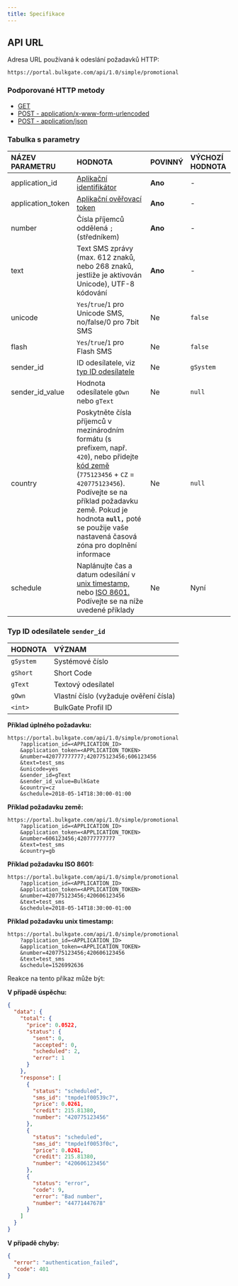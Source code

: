 ```yaml
---
title: Specifikace
---
```



## API URL
Adresa URL používaná k odeslání požadavků HTTP: 
``` url
https://portal.bulkgate.com/api/1.0/simple/promotional
```

### Podporované HTTP metody
- [GET](http-simple-promotional-get.md#metoda-get)
- [POST - application/x-www-form-urlencoded](http-simple-promotional-post-form.md#metoda-post---applicationx-www-form-urlencoded)
- [POST - application/json](http-simple-promotional-post-json.md#metoda-post---applicationjson)

### Tabulka s parametry

| NÁZEV PARAMETRU	| HODNOTA|	POVINNÝ| VÝCHOZÍ HODNOTA|
|:--- |:--- |:--- |:--- |
|application_id| [Aplikační identifikátor](api-administration.md#co-je-application-id) |**Ano**|-| 
|application_token| [Aplikační ověřovací token](api-tokens.md#co-je-api-token)	|**Ano**|-|
|number| Čísla příjemců oddělená `;` (středníkem)	|**Ano**|-|
|text| Text SMS zprávy (max. 612 znaků, nebo 268 znaků, jestliže je aktivován Unicode), UTF-8 kódování	|**Ano**|-|
|unicode	|`Yes`/`true`/`1` pro Unicode SMS, no/false/0 pro 7bit SMS|Ne|`false`|
|flash| `Yes`/`true`/`1` pro Flash SMS| Ne |`false`|
|sender_id|ID odesílatele, viz [typ ID odesílatele](#typ-id-odesilatele-sender_id)| Ne |`gSystem`|
|sender_id_value| Hodnota odesílatele `gOwn` nebo `gText`| Ne |`null`|
|country| Poskytněte čísla příjemců v mezinárodním formátu (s prefixem, např. `420`), nebo přidejte [kód země](https://en.wikipedia.org/wiki/ISO_3166-1_alpha-2#Officially_assigned_code_elements) (`775123456` + `CZ` = `420775123456`). Podívejte se na příklad požadavku země. Pokud je hodnota **`null,`** poté se použije vaše nastavená časová zóna pro doplnění informace | Ne |`null`|
|schedule| Naplánujte čas a datum odesílání v [unix timestamp,](https://en.wikipedia.org/wiki/Unix_time) nebo [ISO 8601.](https://en.wikipedia.org/wiki/ISO_8601) Podívejte se na níže uvedené příklady | Ne |Nyní|

### Typ ID odesílatele `sender_id` 

| HODNOTA| VÝZNAM|
|:--- |:---|
|`gSystem` |Systémové číslo| 
|`gShort`|Short Code| 
|`gText` |Textový odesílatel| 
|`gOwn` |Vlastní číslo (vyžaduje ověření čísla)| 
| `<int>` |BulkGate Profil ID| 


**Příklad úplného požadavku:**
``` url
https://portal.bulkgate.com/api/1.0/simple/promotional
    ?application_id=<APPLICATION_ID>
    &application_token=<APPLICATION_TOKEN>
    &number=420777777777;420775123456;606123456
    &text=test_sms
    &unicode=yes
    &sender_id=gText
    &sender_id_value=BulkGate
    &country=cz
    &schedule=2018-05-14T18:30:00-01:00
```

**Příklad požadavku země:**
``` url
https://portal.bulkgate.com/api/1.0/simple/promotional
    ?application_id=<APPLICATION_ID>
    &application_token=<APPLICATION_TOKEN>
    &number=606123456;420777777777
    &text=test_sms
    &country=gb
```

**Příklad požadavku ISO 8601:**
``` url
https://portal.bulkgate.com/api/1.0/simple/promotional
    ?application_id=<APPLICATION_ID>
    &application_token=<APPLICATION_TOKEN>
    &number=420775123456;420606123456
    &text=test_sms
    &schedule=2018-05-14T18:30:00-01:00
```

**Příklad požadavku unix timestamp:**
``` url
https://portal.bulkgate.com/api/1.0/simple/promotional
    ?application_id=<APPLICATION_ID>
    &application_token=<APPLICATION_TOKEN>
    &number=420775123456;420606123456
    &text=test_sms
    &schedule=1526992636
```

Reakce na tento příkaz může být:

**V případě úspěchu:**
``` json
{
  "data": {
    "total": {
      "price": 0.0522,
      "status": {
        "sent": 0,
        "accepted": 0,
        "scheduled": 2,
        "error": 1
      }
    },
    "response": [
      {
        "status": "scheduled",
        "sms_id": "tmpde1f00539c7",
        "price": 0.0261,
        "credit": 215.81380,
        "number": "420775123456"
      },
      {
        "status": "scheduled",
        "sms_id": "tmpde1f0053f0c",
        "price": 0.0261,
        "credit": 215.81380,
        "number": "420606123456"
      },
      {
        "status": "error",
        "code": 9,
        "error": "Bad number",
        "number": "44771447678"
      }
    ]
  }
}
```
 
**V případě chyby:**
``` json 
{
  "error": "authentication_failed",
  "code": 401
}
```
